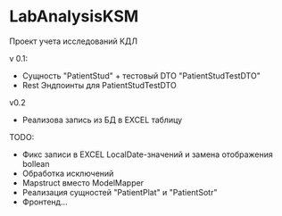 # LabAnalysisKSM
Проект учета исследований КДЛ

v 0.1:
- Сущность "PatientStud" + тестовый DTO "PatientStudTestDTO"
- Rest Эндпоинты для PatientStudTestDTO

v0.2
- Реализова запись из БД в EXCEL таблицу


TODO: 
- Фикс записи в EXCEL LocalDate-значений и замена отображения bollean
- Обработка исключений
- Mapstruct вместо ModelMapper
- Реализация сущностей "PatientPlat" и "PatientSotr"
- Фронтенд...
